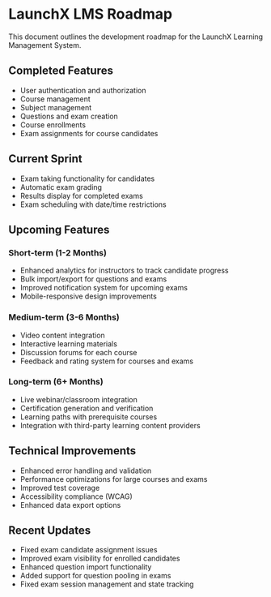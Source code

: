 
# LaunchX LMS Roadmap

This document outlines the development roadmap for the LaunchX Learning Management System.

## Completed Features

- User authentication and authorization
- Course management
- Subject management
- Questions and exam creation
- Course enrollments
- Exam assignments for course candidates

## Current Sprint

- Exam taking functionality for candidates
- Automatic exam grading
- Results display for completed exams
- Exam scheduling with date/time restrictions

## Upcoming Features

### Short-term (1-2 Months)

- Enhanced analytics for instructors to track candidate progress
- Bulk import/export for questions and exams
- Improved notification system for upcoming exams
- Mobile-responsive design improvements

### Medium-term (3-6 Months)

- Video content integration
- Interactive learning materials
- Discussion forums for each course
- Feedback and rating system for courses and exams

### Long-term (6+ Months)

- Live webinar/classroom integration
- Certification generation and verification
- Learning paths with prerequisite courses
- Integration with third-party learning content providers

## Technical Improvements

- Enhanced error handling and validation
- Performance optimizations for large courses and exams
- Improved test coverage
- Accessibility compliance (WCAG)
- Enhanced data export options

## Recent Updates

- Fixed exam candidate assignment issues
- Improved exam visibility for enrolled candidates
- Enhanced question import functionality
- Added support for question pooling in exams
- Fixed exam session management and state tracking
